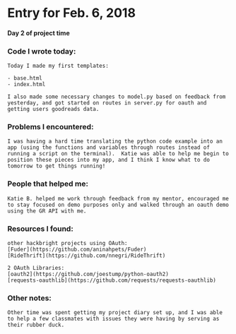 # Entry for Feb. 6, 2018

#### Day 2 of project time

### Code I wrote today:

    Today I made my first templates:

    - base.html
    - index.html

    I also made some necessary changes to model.py based on feedback from yesterday, and got started on routes in server.py for oauth and getting users goodreads data.

### Problems I encountered:

    I was having a hard time translating the python code example into an app (using the functions and variables through routes instead of running a script on the terminal).  Katie was able to help me begin to position these pieces into my app, and I think I know what to do tomorrow to get things running!

### People that helped me:

    Katie B. helped me work through feedback from my mentor, encouraged me to stay focused on demo purposes only and walked through an oauth demo using the GR API with me.

### Resources I found:

    other hackbright projects using OAuth:
    [Fuder](https://github.com/aninahpets/Fuder)
    [RideThrift](https://github.com/nnegri/RideThrift)

    2 OAuth Libraries:
    [oauth2](https://github.com/joestump/python-oauth2)
    [requests-oauthlib](https://github.com/requests/requests-oauthlib)


### Other notes:

    Other time was spent getting my project diary set up, and I was able to help a few classmates with issues they were having by serving as their rubber duck.
